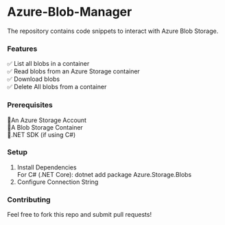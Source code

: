 # Azure-Blob-Manager
The repository contains code snippets to interact with Azure Blob Storage.   
    
### Features    
✅ List all blobs in a container     
✅ Read blobs from an Azure Storage container    
✅ Download blobs    
✅ Delete All blobs from a container      
     
### Prerequisites     
📌An Azure Storage Account   
📌A Blob Storage Container   
📌.NET SDK (if using C#)      
      
### Setup    
1. Install Dependencies   
For C# (.NET Core): dotnet add package Azure.Storage.Blobs     
2. Configure Connection String   
     
### Contributing    
Feel free to fork this repo and submit pull requests! 
